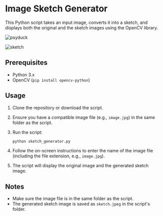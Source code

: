 # Image Sketch Generator

This Python script takes an input image, converts it into a sketch, and displays both the original and the sketch images using the OpenCV library.

![psyduck](https://github.com/ridsb/img_to_sketch/assets/108459805/b1070a8c-5d67-4e11-8783-e6d2e8470d88)

![sketch](https://github.com/ridsb/img_to_sketch/assets/108459805/b8aa0729-bd69-44b3-90bf-db347969a6d6)

## Prerequisites

- Python 3.x
- OpenCV (`pip install opencv-python`)

## Usage

1. Clone the repository or download the script.

2. Ensure you have a compatible image file (e.g., `image.jpg`) in the same folder as the script.

3. Run the script:

    ```bash
    python sketch_generator.py
    ```

4. Follow the on-screen instructions to enter the name of the image file (including the file extension, e.g., `image.jpg`).

5. The script will display the original image and the generated sketch image.

## Notes

- Make sure the image file is in the same folder as the script.
- The generated sketch image is saved as `sketch.jpeg` in the script's folder.

